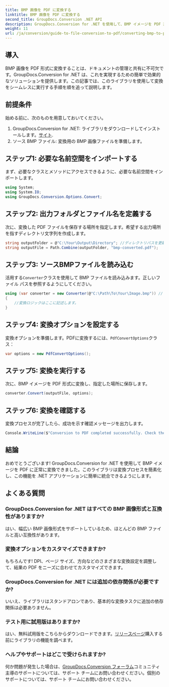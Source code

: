 ```yaml
---
title: BMP 画像を PDF に変換する
linktitle: BMP 画像を PDF に変換する
second_title: GroupDocs.Conversion .NET API
description: GroupDocs.Conversion for .NET を使用して、BMP イメージを PDF 形式に簡単に変換する方法を学びます。この包括的なステップバイステップのチュートリアルでは、前提条件、ソース ファイルの処理、カスタマイズ オプションについて説明します。
weight: 11
url: /ja/conversion/guide-to-file-conversion-to-pdf/converting-bmp-to-pdf/
---
```

## 導入

BMP 画像を PDF 形式に変換することは、ドキュメントの管理と共有に不可欠です。GroupDocs.Conversion for .NET は、これを実現するための簡単で効果的なソリューションを提供します。この記事では、このライブラリを使用して変換をシームレスに実行する手順を順を追って説明します。

## 前提条件

始める前に、次のものを用意しておいてください。

1.  GroupDocs.Conversion for .NET: ライブラリをダウンロードしてインストールします。[サイト](https://releases.groupdocs.com/conversion/net/).
2. ソース BMP ファイル: 変換用の BMP 画像ファイルを準備します。

## ステップ1: 必要な名前空間をインポートする

まず、必要なクラスとメソッドにアクセスできるように、必要な名前空間をインポートします。

```csharp
using System;
using System.IO;
using GroupDocs.Conversion.Options.Convert;
```

## ステップ2: 出力フォルダとファイル名を定義する

次に、変換した PDF ファイルを保存する場所を指定します。希望する出力場所を指すディレクトリ文字列を作成します。

```csharp
string outputFolder = @"C:\Your\Output\Directory"; //ディレクトリパスを更新
string outputFile = Path.Combine(outputFolder, "bmp-converted.pdf");
```

## ステップ3: ソースBMPファイルを読み込む

活用する`Converter`クラスを使用して BMP ファイルを読み込みます。正しいファイル パスを参照するようにしてください。

```csharp
using (var converter = new Converter(@"C:\Path\To\Your\Image.bmp")) // BMPファイルパスを更新
{
    //変換ロジックはここに記述します。
}
```

## ステップ4: 変換オプションを設定する

変換オプションを準備します。PDFに変換するには、`PdfConvertOptions`クラス：

```csharp
var options = new PdfConvertOptions();
```

## ステップ5: 変換を実行する

次に、BMP イメージを PDF 形式に変換し、指定した場所に保存します。

```csharp
converter.Convert(outputFile, options);
```

## ステップ6: 変換を確認する

変換プロセスが完了したら、成功を示す確認メッセージを出力します。

```csharp
Console.WriteLine($"Conversion to PDF completed successfully. Check the output in: {outputFolder}");
```

## 結論

おめでとうございます! GroupDocs.Conversion for .NET を使用して BMP イメージを PDF に正常に変換できました。このライブラリは変換プロセスを簡素化し、この機能を .NET アプリケーションに簡単に統合できるようにします。

## よくある質問

### GroupDocs.Conversion for .NET はすべての BMP 画像形式と互換性がありますか?

はい、幅広い BMP 画像形式をサポートしているため、ほとんどの BMP ファイルと高い互換性があります。

### 変換オプションをカスタマイズできますか?

もちろんです! DPI、ページ サイズ、方向などのさまざまな変換設定を調整して、結果の PDF をニーズに合わせてカスタマイズできます。

### GroupDocs.Conversion for .NET には追加の依存関係が必要ですか?

いいえ、ライブラリはスタンドアロンであり、基本的な変換タスクに追加の依存関係は必要ありません。

### テスト用に試用版はありますか?

はい、無料試用版をこちらからダウンロードできます。[リリースページ](https://releases.groupdocs.com/)購入する前にライブラリの機能を調べます。

### ヘルプやサポートはどこで受けられますか?

何か問題が発生した場合は、[GroupDocs.Conversion フォーラム](https://forum.groupdocs.com/c/conversion/11)コミュニティ主導のサポートについては、サポート チームにお問い合わせください。個別のサポートについては、サポート チームにお問い合わせください。